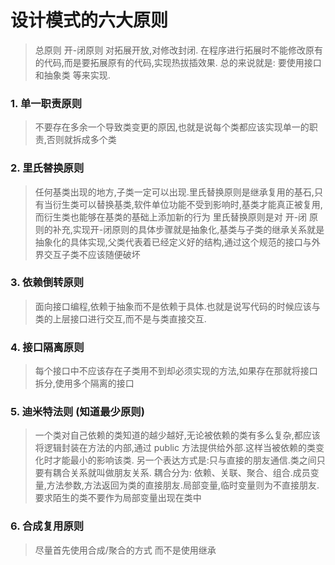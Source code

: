 # 设计模式的六大原则

> 总原则 开-闭原则
> 对拓展开放,对修改封闭. 在程序进行拓展时不能修改原有的代码,而是要拓展原有的代码,实现热拔插效果. 总的来说就是: 要使用接口和抽象类 等来实现.

### 1. 单一职责原则

> 不要存在多余一个导致类变更的原因,也就是说每个类都应该实现单一的职责,否则就拆成多个类

### 2. 里氏替换原则

> 任何基类出现的地方,子类一定可以出现.里氏替换原则是继承复用的基石,只有当衍生类可以替换基类,软件单位功能不受到影响时,基类才能真正被复用,而衍生类也能够在基类的基础上添加新的行为
> 里氏替换原则是对 开-闭 原则的补充,实现开-闭原则的具体步骤就是抽象化,基类与子类的继承关系就是抽象化的具体实现,父类代表着已经定义好的结构,通过这个规范的接口与外界交互子类不应该随便破坏

### 3. 依赖倒转原则 

> 面向接口编程,依赖于抽象而不是依赖于具体.也就是说写代码的时候应该与类的上层接口进行交互,而不是与类直接交互.

### 4. 接口隔离原则

> 每个接口中不应该存在子类用不到却必须实现的方法,如果存在那就将接口拆分,使用多个隔离的接口

### 5. 迪米特法则 (知道最少原则)

> 一个类对自己依赖的类知道的越少越好,无论被依赖的类有多么复杂,都应该将逻辑封装在方法的内部,通过 public 方法提供给外部.这样当被依赖的类变化时才能最小的影响该类.
> 另一个表达方式是:只与直接的朋友通信.类之间只要有耦合关系就叫做朋友关系. 耦合分为: 依赖、关联、聚合、组合.成员变量,方法参数,方法返回为类的直接朋友.局部变量,临时变量则为不直接朋友.
> 要求陌生的类不要作为局部变量出现在类中

### 6. 合成复用原则
> 尽量首先使用合成/聚合的方式 而不是使用继承
